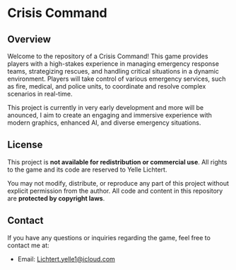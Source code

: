# Crisis Command

## Overview

Welcome to the repository of a Crisis Command! This game provides players with a high-stakes experience in managing emergency response teams, strategizing rescues, and handling critical situations in a dynamic environment. Players will take control of various emergency services, such as fire, medical, and police units, to coordinate and resolve complex scenarios in real-time.

This project is currently in very early development and more will be anounced, I aim to create an engaging and immersive experience with modern graphics, enhanced AI, and diverse emergency situations.


## License

This project is **not available for redistribution or commercial use**. All rights to the game and its code are reserved to Yelle Lichtert.

You may not modify, distribute, or reproduce any part of this project without explicit permission from the author. All code and content in this repository are **protected by copyright laws**.


## Contact

If you have any questions or inquiries regarding the game, feel free to contact me at:
- Email: Lichtert.yelle1@icloud.com
